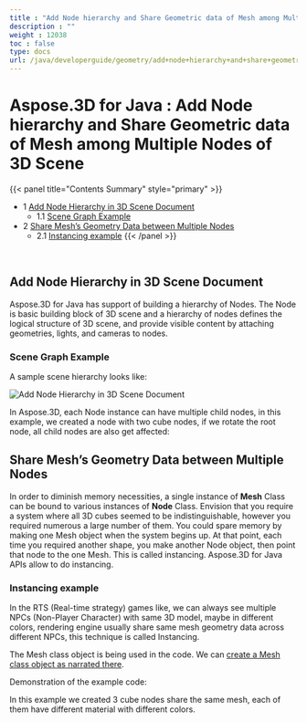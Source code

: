 ```yaml
---
title : "Add Node hierarchy and Share Geometric data of Mesh among Multiple Nodes of 3D Scene" 
description : "" 
weight : 12038 
toc : false
type: docs
url: /java/developerguide/geometry/add+node+hierarchy+and+share+geometric+data+of+mesh+among+multiple+nodes+of+3d+scene/
---
```


# Aspose.3D for Java : Add Node hierarchy and Share Geometric data of Mesh among Multiple Nodes of 3D Scene


{{< panel title="Contents Summary" style="primary" >}}
*   1 [Add Node Hierarchy in 3D Scene Document](#add-node-hierarchy-in-3d-scene-document)
    *   1.1 [Scene Graph Example](#scene-graph-example)
*   2 [Share Mesh’s Geometry Data between Multiple Nodes](#share-mesh’s-geometry-data-between-multiple-nodes)
    *   2.1 [Instancing example](#instancing-example)
{{< /panel >}}
 

 

## Add Node Hierarchy in 3D Scene Document

Aspose.3D for Java has support of building a hierarchy of Nodes. The Node is basic building block of 3D scene and a hierarchy of nodes defines the logical structure of 3D scene, and provide visible content by attaching geometries, lights, and cameras to nodes.

### Scene Graph Example

A sample scene hierarchy looks like:

![Add Node Hierarchy in 3D Scene Document](201369451.png)

In Aspose.3D, each Node instance can have multiple child nodes, in this example, we created a node with two cube nodes, if we rotate the root node, all child nodes are also get affected:

## Share Mesh’s Geometry Data between Multiple Nodes

In order to diminish memory necessities, a single instance of **Mesh** Class can be bound to various instances of **Node** Class. Envision that you require a system where all 3D cubes seemed to be indistinguishable, however you required numerous a large number of them. You could spare memory by making one Mesh object when the system begins up. At that point, each time you required another shape, you make another Node object, then point that node to the one Mesh. This is called instancing. Aspose.3D for Java APIs allow to do instancing.

### Instancing example

In the RTS (Real-time strategy) games like, we can always see multiple NPCs (Non-Player Character) with same 3D model, maybe in different colors, rendering engine usually share same mesh geometry data across different NPCs, this technique is called Instancing.

The Mesh class object is being used in the code. We can [create a Mesh class object as narrated there](https://docs.dynabic.com/display/3djava/Create+3D+Mesh+and+Scene).

Demonstration of the example code:

  
In this example we created 3 cube nodes share the same mesh, each of them have different material with different colors.

